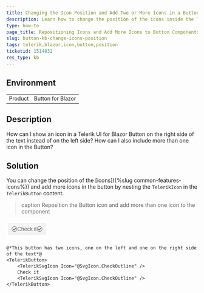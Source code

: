 ```yaml
---
title: Changing the Icon Position and Add Two or More Icons in a Button
description: Learn how to change the position of the icons inside the Telerik UI for Blazor Button and add more than one icon to the component.
type: how-to
page_title: Repositioning Icons and Add More Icons to Button Components
slug: button-kb-changе-icons-position
tags: telerik,blazor,icon,button,position
ticketid: 1514832
res_type: kb
---
```


## Environment

<table>
    <tbody>
        <tr>
            <td>Product</td>
            <td>Button for Blazor</td>
        </tr>
    </tbody>
</table>


## Description

How can I show an icon in a Telerik UI for Blazor Button on the right side of the text instead of on the left side?
How can I also include more than one icon in the Button?

## Solution

You can change the position of the [icons]({%slug common-features-icons%}) and add more icons in the button by nesting the `TelerikIcon` in the `TelerikButton` content.

>caption Reposition the Button icon and add more than one icon to the component

![Telerik UI for Blazor Button with two icons](images/button-change-icon-position-example.png)

````CSHTML
@*This button has two icons, one on the left and one on the right side of the text*@
<TelerikButton>
    <TelerikSvgIcon Icon="@SvgIcon.CheckOutline" />
    Check it
    <TelerikSvgIcon Icon="@SvgIcon.CheckOutline" />
</TelerikButton>
````
